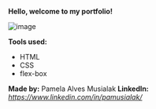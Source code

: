 **Hello, welcome to my portfolio!**

![image](https://github.com/pamusialak/portfolio/assets/81050479/c0e31b29-a6fb-40fb-8302-dfef0a145d4c)

**Tools used:**
* HTML
* CSS
* flex-box

**Made by:** Pamela Alves Musialak
**LinkedIn:** *https://www.linkedin.com/in/pamusialak/*
